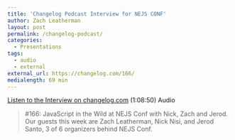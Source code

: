 ```yaml
---
title: 'Changelog Podcast Interview for NEJS CONF'
author: Zach Leatherman
layout: post
permalink: /changelog-podcast/
categories:
  - Presentations
tags:
  - audio
  - external
external_url: https://changelog.com/166/
medialength: 69 min
---
```


[Listen to the Interview on changelog.com](https://changelog.com/166/) (1:08:50) <span class="tag audio">Audio</span>

> #166: JavaScript in the Wild at NEJS Conf with Nick, Zach and Jerod. Our guests this week are Zach Leatherman, Nick Nisi, and Jerod Santo, 3 of 6 organizers behind NEJS Conf.
